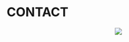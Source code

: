 # CONTACT
<p align="center">
    <a href="https://discord.com/users/1285094333086957599">
        <img src="https://lanyard.cnrad.dev/api/1285094333086957599" />
    </a>
</p>
